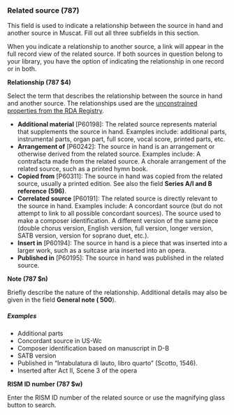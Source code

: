 ### Related source (787)

This field is used to indicate a relationship between the source in hand and another source in Muscat. Fill out all
three subfields in this section.

When you indicate a relationship to another source, a link will appear in the full record view of the related source. If
both sources in question belong to your library, you have the option of indicating the relationship in one record or in
both.

**Relationship (787 $4)**

Select the term that describes the relationship between the source in hand and another source. The relationships used
are the [unconstrained properties from the RDA Registry](http://www.rdaregistry.info/Elements/u/%20).

- **Additional material** [P60198]: The related source represents material that supplements the source in hand. Examples
  include: additional parts, instrumental parts, organ part, full score, vocal score, printed parts, etc.
- **Arrangement of** [P60242]: The source in hand is an arrangement or otherwise derived from the related source.
  Examples include: A contrafacta made from the related source. A chorale arrangement of the related source, such as a
  printed hymn book.
- **Copied from** [P60311]: The source in hand was copied from the related source, usually a printed edition. See also
  the field **Series A/I and B reference (596)**.
- **Correlated source** [P60191]: The related source is directly relevant to the source in hand. Examples include: A
  concordant source (but do not attempt to link to all possible concordant sources). The source used to make a composer
  identification. A different version of the same piece (double chorus version, English version, full version, longer
  version, SATB version, version for soprano duet, etc.).
- **Insert in** [P60194]: The source in hand is a piece that was inserted into a larger work, such as a suitcase aria
  inserted into an opera.
- **Published in** [P60195]: The source in hand was published in the related source.

**Note (787 $n)**

Briefly describe the nature of the relationship. Additional details may also be given in the field **General note (
500**).

##### Examples

- Additional parts
- Concordant source in US-Wc
- Composer identification based on manuscript in D-B
- SATB version
- Published in “Intabulatura di lauto, libro quarto” (Scotto, 1546).
- Inserted after Act II, Scene 3 of the opera

**RISM ID number (787 $w)**

Enter the RISM ID number of the related source or use the magnifying glass button to search.
